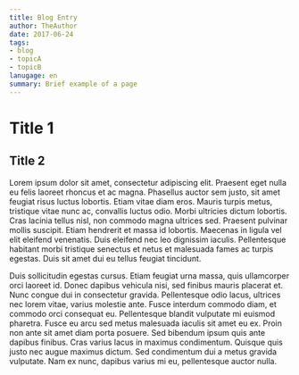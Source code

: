 ```yaml
---
title: Blog Entry
author: TheAuthor
date: 2017-06-24
tags:
- blog
- topicA
- topicB
lanugage: en
summary: Brief example of a page
---
```



# Title 1

## Title 2


Lorem ipsum dolor sit amet, consectetur adipiscing elit. Praesent eget nulla eu felis laoreet rhoncus et ac magna. Phasellus auctor sem justo, sit amet feugiat risus luctus lobortis. Etiam vitae diam eros. Mauris turpis metus, tristique vitae nunc ac, convallis luctus odio. Morbi ultricies dictum lobortis. Cras lacinia tellus nisl, non commodo magna ultrices sed. Praesent pulvinar mollis suscipit. Etiam hendrerit et massa id lobortis. Maecenas in ligula vel elit eleifend venenatis. Duis eleifend nec leo dignissim iaculis. Pellentesque habitant morbi tristique senectus et netus et malesuada fames ac turpis egestas. Duis sit amet dui eu tellus feugiat tincidunt.


Duis sollicitudin egestas cursus. Etiam feugiat urna massa, quis ullamcorper orci laoreet id. Donec dapibus vehicula nisi, sed finibus mauris placerat et. Nunc congue dui in consectetur gravida. Pellentesque odio lacus, ultrices nec lorem vitae, varius molestie ante. Fusce interdum commodo diam, et commodo orci consequat eu. Pellentesque blandit vulputate mi euismod pharetra. Fusce eu arcu sed metus malesuada iaculis sit amet eu ex. Proin non ante sit amet diam porta posuere. Sed bibendum ipsum quis ante dapibus finibus. Cras varius lacus in maximus condimentum. Quisque quis justo nec augue maximus dictum. Sed condimentum dui a metus gravida vulputate. Nam ex nunc, dapibus varius mi eu, pellentesque auctor nulla.


